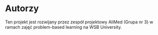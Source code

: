 # Autorzy

Ten projekt jest rozwijany przez zespół projektowy AliMed (Grupa nr 3) w ramach zajęć problem-based learning na WSB University.
